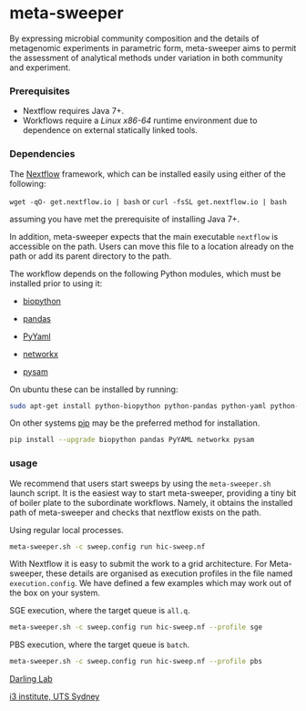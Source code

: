 meta-sweeper
============

By expressing microbial community composition and the details of metagenomic experiments in parametric form, meta-sweeper aims to permit the assessment of analytical methods under variation in both community and experiment.


### Prerequisites
- Nextflow requires Java 7+.
- Workflows require a *Linux x86-64* runtime environment due to dependence on external statically linked tools.

### Dependencies

The [Nextflow](http://www.nextflow.io/) framework, which can be installed easily using either of the following:

```wget -qO- get.nextflow.io | bash``` or ```curl -fsSL get.nextflow.io | bash```

assuming you have met the prerequisite of installing Java 7+.

In addition, meta-sweeper expects that the main executable ```nextflow``` is accessible on the path. Users can move this file to a location already on the path or add its parent directory to the path.

The workflow depends on the following Python modules, which must be installed prior to using it:

* [biopython](http://biopython.org/)

* [pandas](http://pandas.pydata.org/)

* [PyYaml](http://pyyaml.org/)

* [networkx](https://networkx.github.io/)

* [pysam](https://github.com/pysam-developers/pysam)

On ubuntu these can be installed by running:
```bash
sudo apt-get install python-biopython python-pandas python-yaml python-networkx python-pysam
```

On other systems [pip](https://pip.pypa.io/en/stable/) may be the preferred method for installation.
```bash
pip install --upgrade biopython pandas PyYAML networkx pysam
```

### usage

We recommend that users start sweeps by using the ```meta-sweeper.sh``` launch script. It is the easiest way to start meta-sweeper, providing a tiny bit of boiler plate to the subordinate workflows. Namely, it obtains the installed path of meta-sweeper and checks that nextflow exists on the path. 

Using regular local processes.
```bash
meta-sweeper.sh -c sweep.config run hic-sweep.nf
```
With Nextflow it is easy to submit the work to a grid architecture. For Meta-sweeper, these details are organised as execution profiles in the file named ```execution.config```. We have defined a few examples which may work out of the box on your system.

SGE execution, where the target queue is ```all.q```.
```bash
meta-sweeper.sh -c sweep.config run hic-sweep.nf --profile sge
```

PBS execution, where the target queue is ```batch```.
```bash
meta-sweeper.sh -c sweep.config run hic-sweep.nf --profile pbs
```

[Darling Lab](http://darlinglab.org/)

[i3 institute, UTS
Sydney](http://www.uts.edu.au/research-and-teaching/our-research/ithree-institute)

